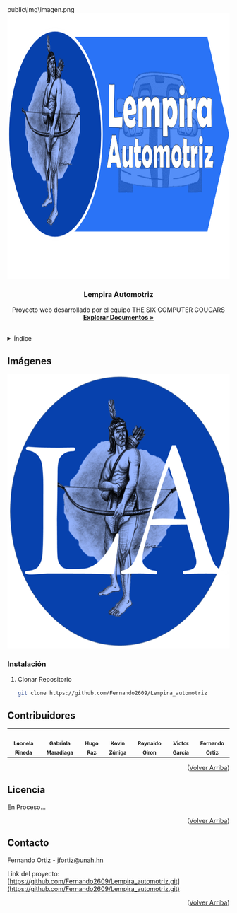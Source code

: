 <div id="top"></div>
<!--
*** Prueba
*** Thanks for checking out the Best-README-Template. If you have a suggestion
*** that would make this better, please fork the repo and create a pull request
*** or simply open an issue with the tag "enhancement".
*** Don't forget to give the project a star!
*** Thanks again! Now go create something AMAZING! :D
-->



<!-- PROJECT SHIELDS -->
<!--
*** I'm using markdown "reference style" links for readability.
*** Reference links are enclosed in brackets [ ] instead of parentheses ( ).
*** See the bottom of this document for the declaration of the reference variables
*** for contributors-url, forks-url, etc. This is an optional, concise syntax you may use.
*** https://www.markdownguide.org/basic-syntax/#reference-style-links
-->


<!-- PROJECT LOGO -->public\img\imagen.png
<br />
<div align="center">
  <a href="https://github.com/Fernando2609/Lempira_automotriz.git">
    <img src="public\img\imagen.png" alt="Logo" width="900" height="600">
  </a>

<h3 align="center">Lempira Automotriz</h3>

  <p align="center">
    Proyecto web desarrollado por el equipo THE SIX COMPUTER COUGARS
    <br />
    <a href="https://github.com/Fernando2609/Lempira_automotriz.git"><strong>Explorar Documentos »</strong></a>
    <br />
    <br />
    
  </p>
</div>



<!-- TABLE OF CONTENTS -->
<details>
  <summary>Índice</summary>
  <ol>
    <li>
      <a href="#Imágenes">Imágenes </a>
    </li>
    <li>
      <a href="#Instalación">Instalación</a>
    </li>
    <li><a href="#Contribuidores">Contribuidores</a></li>
    <li><a href="#Licencia">Licencia</a></li>
    <li><a href="#Contacto">Contacto</a></li>
  </ol>
</details>



<!-- ABOUT THE PROJECT -->
##  Imágenes


<div align="center">
<img src="public\img\Imagen2.png" alt="Logo" width="620" height="620">
</div>



### Instalación 

1. Clonar Repositorio
   ```sh
   git clone https://github.com/Fernando2609/Lempira_automotriz
   ```




## Contribuidores



<table>
  <tr>
    <td align="center"><a href="https://github.com/LeonelaPineda"><img src="https://avatars.githubusercontent.com/u/95948992?v=4" width="100px;" alt=""/><br /><sub><b>Leonela Pineda</b></td>
    <td align="center"><a href="https://github.com/GabyMaradiaga"><img src="https://avatars.githubusercontent.com/u/95946158?v=4" width="100px;" alt=""/><br /><sub><b>Gabriela Maradiaga</b></td>
    <td align="center"><a href="https://github.com/Hup2001"><img src="https://avatars.githubusercontent.com/u/95898021?v=4" width="100px;" alt=""/><br /><sub><b>Hugo Paz</b></td>
    <td align="center"><a href="https://github.com/KevinZuniga97"><img src="https://avatars.githubusercontent.com/u/96089693?v=4" width="100px;" alt=""/><br /><sub><b>Kevin Zúniga</b></td>
    <td align="center"><a href="https://github.com/ReynaldoG31"><img src="https://avatars.githubusercontent.com/u/95898936?v=4" width="100px;" alt=""/><br /><sub><b>Reynaldo Giron</b></td>
    <td align="center"><a href="https://github.com/vico-21"><img src="https://avatars.githubusercontent.com/u/95952380?v=4" width="100px;" alt=""/><br /><sub><b>Victor García</b></td>
    <td align="center"><a href="https://github.com/FerOrtizHN"><img src="https://avatars.githubusercontent.com/u/74040616?v=4" width="100px;" alt=""/><br /><sub><b>Fernando Ortiz</b></td>
  </tr>
</table>


<p align="right">(<a href="#top">Volver Arriba</a>)</p>



<!-- LICENSE -->
## Licencia

En Proceso...

<p align="right">(<a href="#top">Volver Arriba</a>)</p>



<!-- CONTACT -->
## Contacto

Fernando Ortiz - jfortiz@unah.hn

Link del proyecto: [https://github.com/Fernando2609/Lempira_automotriz.git](https://github.com/Fernando2609/Lempira_automotriz.git)

<p align="right">(<a href="#top">Volver Arriba</a>)</p>







<!-- MARKDOWN LINKS & IMAGES -->
<!-- https://www.markdownguide.org/basic-syntax/#reference-style-links -->
[contributors-shield]: https://github.com/Fernando2609/Prueba/graphs/commit-activity
[contributors-url]: https://github.com/othneildrew/Best-README-Template/graphs/contributors
[forks-shield]: https://img.shields.io/github/forks/Fernando2609/prueba.svg
[forks-url]: https://github.com/Fernando2609/prueba/network/members
[stars-shield]: https://img.shields.io/github/stars/Fernando2609/prueba.svg
[stars-url]: https://github.com/Fernando2609/prueba/stargazers
[issues-shield]: https://img.shields.io/github/issues/Fernando2609/prueba.svg
[issues-url]: https://github.com/Fernando2609/prueba/issues
[license-shield]: https://img.shields.io/github/license/Fernando2609/prueba.svg
[license-url]: https://github.com/Fernando2609/prueba/blob/master/LICENSE.txt
[linkedin-shield]: https://img.shields.io/badge/-LinkedIn-black.svg&logo=linkedin&colorB=555
[linkedin-url]: https://linkedin.com/in/linkedin_username
[product-screenshot]: images/screenshot.png

